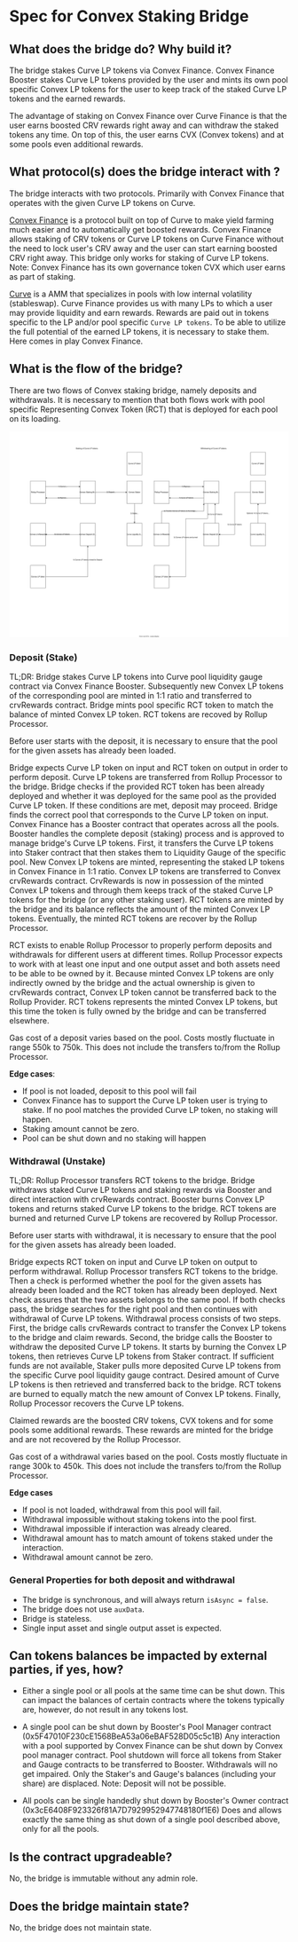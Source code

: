 # Spec for Convex Staking Bridge

## What does the bridge do? Why build it?

The bridge stakes Curve LP tokens via Convex Finance. Convex Finance Booster stakes Curve LP tokens provided by the user and mints its own pool specific Convex LP tokens for the user to keep track of the staked Curve LP tokens and the earned rewards.

The advantage of staking on Convex Finance over Curve Finance is that the user earns boosted CRV rewards right away and can withdraw the staked tokens any time. On top of this, the user earns CVX (Convex tokens) and at some pools even additional rewards.

## What protocol(s) does the bridge interact with ?

The bridge interacts with two protocols. Primarily with Convex Finance that operates with the given Curve LP tokens on Curve.

[Convex Finance](https://www.convexfinance.com/) is a protocol built on top of Curve to make yield farming much easier and to automatically get boosted rewards. Convex Finance allows staking of CRV tokens or Curve LP tokens on Curve Finance without the need to lock user's CRV away and the user can start earning boosted CRV right away. This bridge only works for staking of Curve LP tokens.
Note: Convex Finance has its own governance token CVX which user earns as part of staking.

[Curve](https://curve.fi/) is a AMM that specializes in pools with low internal volatility (stableswap). Curve Finance provides us with many LPs to which a user may provide liquidity and earn rewards. Rewards are paid out in tokens specific to the LP and/or pool specific `Curve LP tokens`. To be able to utilize the full potential of the earned LP tokens, it is necessary to stake them. Here comes in play Convex Finance.

## What is the flow of the bridge?

There are two flows of Convex staking bridge, namely deposits and withdrawals. It is necessary to mention that both flows work with pool specific Representing Convex Token (RCT) that is deployed for each pool on its loading.

![Token flow diagram](./ConvexStakingBridge.svg)

### Deposit (Stake)

TL;DR: Bridge stakes Curve LP tokens into Curve pool liquidity gauge contract via Convex Finance Booster. Subsequently new Convex LP tokens of the corresponding pool are minted in 1:1 ratio and transferred to crvRewards contract. Bridge mints pool specific RCT token to match the balance of minted Convex LP token. RCT tokens are recoved by Rollup Processor.

Before user starts with the deposit, it is necessary to ensure that the pool for the given assets has already been loaded.

Bridge expects Curve LP token on input and RCT token on output in order to perform deposit. Curve LP tokens are transferred from Rollup Processor to the bridge. Bridge checks if the provided RCT token has been already deployed and whether it was deployed for the same pool as the provided Curve LP token. If these conditions are met, deposit may proceed. Bridge finds the correct pool that corresponds to the Curve LP token on input. Convex Finance has a Booster contract that operates across all the pools. Booster handles the complete deposit (staking) process and is approved to manage bridge's Curve LP tokens. First, it transfers the Curve LP tokens into Staker contract that then stakes them to Liquidity Gauge of the specific pool. New Convex LP tokens are minted, representing the staked LP tokens in Convex Finance in 1:1 ratio. Convex LP tokens are transferred to Convex crvRewards contract. CrvRewards is now in possession of the minted Convex LP tokens and through them keeps track of the staked Curve LP tokens for the bridge (or any other staking user). RCT tokens are minted by the bridge and its balance reflects the amount of the minted Convex LP tokens. Eventually, the minted RCT tokens are recover by the Rollup Processor.

RCT exists to enable Rollup Processor to properly perform deposits and withdrawals for different users at different times. Rollup Processor expects to work with at least one input and one output asset and both assets need to be able to be owned by it. Because minted Convex LP tokens are only indirectly owned by the bridge and the actual ownership is given to crvRewards contract, Convex LP token cannot be transferred back to the Rollup Provider. RCT tokens represents the minted Convex LP tokens, but this time the token is fully owned by the bridge and can be transferred elsewhere.

Gas cost of a deposit varies based on the pool. Costs mostly fluctuate in range 550k to 750k. This does not include the transfers to/from the Rollup Processor.

**Edge cases**:

- If pool is not loaded, deposit to this pool will fail
- Convex Finance has to support the Curve LP token user is trying to stake. If no pool matches the provided Curve LP token, no staking will happen.
- Staking amount cannot be zero.
- Pool can be shut down and no staking will happen

### Withdrawal (Unstake)

TL;DR: Rollup Processor transfers RCT tokens to the bridge. Bridge withdraws staked Curve LP tokens and staking rewards via Booster and direct interaction with crvRewards contract. Booster burns Convex LP tokens and returns staked Curve LP tokens to the bridge. RCT tokens are burned and returned Curve LP tokens are recovered by Rollup Processor.

Before user starts with withdrawal, it is necessary to ensure that the pool for the given assets has already been loaded.

Bridge expects RCT token on input and Curve LP token on output to perform withdrawal. Rollup Processor transfers RCT tokens to the bridge. Then a check is performed whether the pool for the given assets has already been loaded and the RCT token has already been deployed. Next check assures that the two assets belongs to the same pool. If both checks pass, the bridge searches for the right pool and then continues with withdrawal of Curve LP tokens. Withdrawal process consists of two steps. First, the bridge calls crvRewards contract to transfer the Convex LP tokens to the bridge and claim rewards. Second, the bridge calls the Booster to withdraw the deposited Curve LP tokens. It starts by burning the Convex LP tokens, then retrieves Curve LP tokens from Staker contract. If sufficient funds are not available, Staker pulls more deposited Curve LP tokens from the specific Curve pool liquidity gauge contract. Desired amount of Curve LP tokens is then retrieved and transferred back to the bridge. RCT tokens are burned to equally match the new amount of Convex LP tokens. Finally, Rollup Processor recovers the Curve LP tokens.

Claimed rewards are the boosted CRV tokens, CVX tokens and for some pools some additional rewards. These rewards are minted for the bridge and are not recovered by the Rollup Processor.

Gas cost of a withdrawal varies based on the pool. Costs mostly fluctuate in range 300k to 450k. This does not include the transfers to/from the Rollup Processor.

**Edge cases**

- If pool is not loaded, withdrawal from this pool will fail.
- Withdrawal impossible without staking tokens into the pool first.
- Withdrawal impossible if interaction was already cleared.
- Withdrawal amount has to match amount of tokens staked under the interaction.
- Withdrawal amount cannot be zero.

### General Properties for both deposit and withdrawal

- The bridge is synchronous, and will always return `isAsync = false`.
- The bridge does not use `auxData`.
- Bridge is stateless.
- Single input asset and single output asset is expected.

## Can tokens balances be impacted by external parties, if yes, how?

- Either a single pool or all pools at the same time can be shut down. This can impact the balances of certain contracts where the tokens typically are, however, do not result in any tokens lost.

- A single pool can be shut down by Booster's Pool Manager contract (0x5F47010F230cE1568BeA53a06eBAF528D05c5c1B)
  Any interaction with a pool supported by Convex Finance can be shut down by Convex pool manager contract.
  Pool shutdown will force all tokens from Staker and Gauge contracts to be transferred to Booster. Withdrawals will no get impaired.
  Only the Staker's and Gauge's balances (including your share) are displaced.
  Note: Deposit will not be possible.

- All pools can be single handedly shut down by Booster's Owner contract (0x3cE6408F923326f81A7D7929952947748180f1E6)
  Does and allows exactly the same thing as shut down of a single pool described above, only for all the pools.

## Is the contract upgradeable?

No, the bridge is immutable without any admin role.

## Does the bridge maintain state?

No, the bridge does not maintain state.

